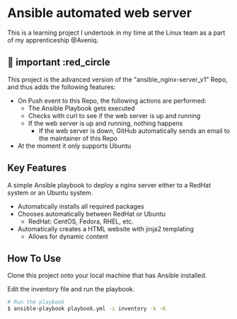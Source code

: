 # Ansible automated web server

This is a learning project I undertook in my time at the Linux team as a part of my apprenticeship @Aveniq.

## :red_circle: important :red_circle

This project is the advanced version of the "ansible_nginx-server_v1" Repo, and thus adds the following features:

* On Push event to this Repo, the following actions are performed:
  * The Ansible Playbook gets executed
  * Checks with curl to see if the web server is up and running
  * If the web server is up and running, nothing happens
    * If the web server is down, GitHub automatically sends an email to the maintainer of this Repo
* At the moment it only supports Ubuntu

## Key Features

A simple Ansible playbook to deploy a nginx server either to a RedHat system or an Ubuntu system.

* Automatically installs all required packages
* Chooses automatically between RedHat or Ubuntu
  * RedHat: CentOS, Fedora, RHEL, etc.
* Automatically creates a HTML website with jinja2 templating
  * Allows for dynamic content

## How To Use

Clone this project onto your local machine that has Ansible installed.

Edit the inventory file and run the playbook.

```bash
# Run the playbook
$ ansible-playbook playbook.yml -i inventory -k -K
```
